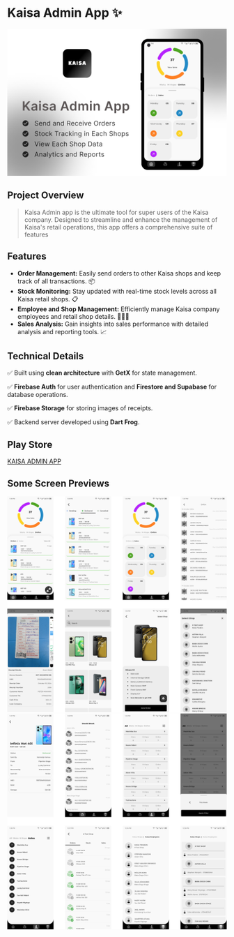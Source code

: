 # Kaisa Admin App ✨

![Alt text](https://github.com/ianshaloom/Flutter-App-Releases/blob/main/Kaisa%20Admin/kaisa-admin.jpg)

## Project Overview

> Kaisa Admin app is the ultimate tool for super users of the Kaisa company. Designed to streamline and enhance the management of Kaisa's retail operations, this app offers a comprehensive suite of features

## Features

  * **Order Management:** Easily send orders to other Kaisa shops and keep track of all transactions. 📦
  * **Stock Monitoring:** Stay updated with real-time stock levels across all Kaisa retail shops. 📋
  * **Employee and Shop Management:** Efficiently manage Kaisa company employees and retail shop details. 👱‍♂️🏬
  * **Sales Analysis:** Gain insights into sales performance with detailed analysis and reporting tools. 📈

## Technical Details

✅ Built using **clean architecture** with **GetX** for state management.

✅ **Firebase Auth** for user authentication and **Firestore and Supabase** for database operations.

✅ **Firebase Storage** for storing images of receipts.

✅ Backend server developed using **Dart Frog**.

## Play Store
[KAISA ADMIN APP](https://play.google.com/store/apps/details?id=ke.outeringtoursandsafaris.kaisa_admin)


## Some Screen Previews
![Alt text](https://github.com/ianshaloom/Flutter-App-Releases/blob/main/Kaisa%20Admin/kaisa-admin-1.png)
![Alt text](https://github.com/ianshaloom/Flutter-App-Releases/blob/main/Kaisa%20Admin/kaisa-admin-2.png)
